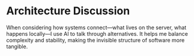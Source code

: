 # Architecture Discussion

When considering how systems connect—what lives on the server, what happens locally—I use AI to talk through alternatives. It helps me balance complexity and stability, making the invisible structure of software more tangible.
